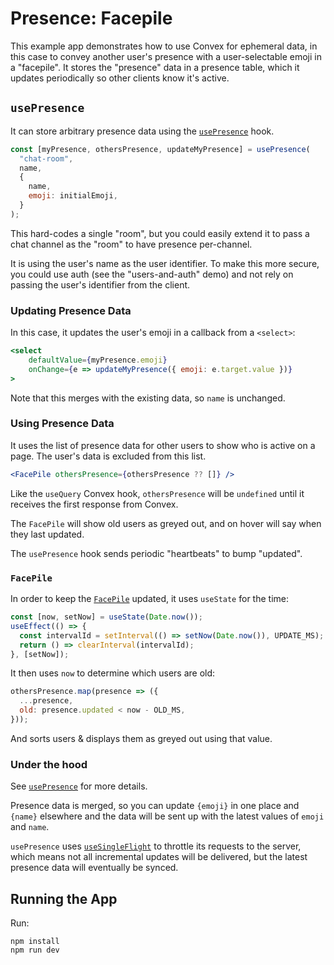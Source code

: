 # Presence: Facepile

This example app demonstrates how to use Convex for ephemeral data, in this case
to convey another user's presence with a user-selectable emoji in a "facepile".
It stores the "presence" data in a presence table, which it updates periodically
so other clients know it's active.

## `usePresence`

It can store arbitrary presence data using the
[`usePresence`](./src/hooks/usePresence.js) hook.

```js
const [myPresence, othersPresence, updateMyPresence] = usePresence(
  "chat-room",
  name,
  {
    name,
    emoji: initialEmoji,
  }
);
```

This hard-codes a single "room", but you could easily extend it to pass a chat
channel as the "room" to have presence per-channel.

It is using the user's name as the user identifier. To make this more secure,
you could use auth (see the "users-and-auth" demo) and not rely on passing the
user's identifier from the client.

### Updating Presence Data

In this case, it updates the user's emoji in a callback from a `<select>`:

```jsx
<select
    defaultValue={myPresence.emoji}
    onChange={e => updateMyPresence({ emoji: e.target.value })}
>
```

Note that this merges with the existing data, so `name` is unchanged.

### Using Presence Data

It uses the list of presence data for other users to show who is active on a
page. The user's data is excluded from this list.

```jsx
<FacePile othersPresence={othersPresence ?? []} />
```

Like the `useQuery` Convex hook, `othersPresence` will be `undefined` until it
receives the first response from Convex.

The `FacePile` will show old users as greyed out, and on hover will say when
they last updated.

The `usePresence` hook sends periodic "heartbeats" to bump "updated".

### `FacePile`

In order to keep the [`FacePile`](./src/Facepile.jsx) updated, it uses
`useState` for the time:

```js
const [now, setNow] = useState(Date.now());
useEffect(() => {
  const intervalId = setInterval(() => setNow(Date.now()), UPDATE_MS);
  return () => clearInterval(intervalId);
}, [setNow]);
```

It then uses `now` to determine which users are old:

```js
othersPresence.map(presence => ({
  ...presence,
  old: presence.updated < now - OLD_MS,
}));
```

And sorts users & displays them as greyed out using that value.

### Under the hood

See [`usePresence`](./src/hooks/usePresence.js) for more details.

Presence data is merged, so you can update `{emoji}` in one place and `{name}`
elsewhere and the data will be sent up with the latest values of `emoji` and
`name`.

`usePresence` uses [`useSingleFlight`](./src/hooks/useSingleFlight.js) to
throttle its requests to the server, which means not all incremental updates
will be delivered, but the latest presence data will eventually be synced.

## Running the App

Run:

```
npm install
npm run dev
```
